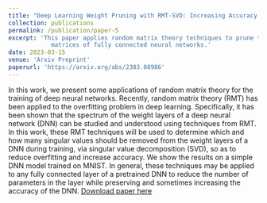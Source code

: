 ```yaml
---
title: "Deep Learning Weight Pruning with RMT-SVD: Increasing Accuracy and Reducing Overfitting"
collection: publications
permalink: /publication/paper-5
excerpt: 'This paper applies random matrix theory techniques to prune the weight
            matrices of fully connected neural networks.'
date: 2023-03-15
venue: 'Arxiv Preprint'
paperurl: 'https://arxiv.org/abs/2303.08986' 
---
```

In this work, we present some applications of random matrix theory for the training of deep neural networks. Recently, random matrix theory (RMT) has been applied to the overfitting problem in deep learning. Specifically, it has been shown that the spectrum of the weight layers of a deep neural network (DNN) can be studied and understood using techniques from RMT. In this work, these RMT techniques will be used to determine which and how many singular values should be removed from the weight layers of a DNN during training, via singular value decomposition (SVD), so as to reduce overfitting and increase accuracy. We show the results on a simple DNN model trained on MNIST. In general, these techniques may be applied to any fully connected layer of a pretrained DNN to reduce the number of parameters in the layer while preserving and sometimes increasing the accuracy of the DNN.
[Download paper here](https://arxiv.org/abs/2303.08986)